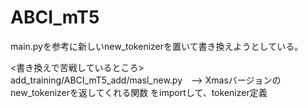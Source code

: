 # ABCI_mT5

main.pyを参考に新しいnew_tokenizerを置いて書き換えようとしている。

<書き換えで苦戦しているところ>
add_training/ABCI_mT5_add/masl_new.py　--> Xmasバージョンのnew_tokenizerを返してくれる関数
をimportして、tokenizer定義


